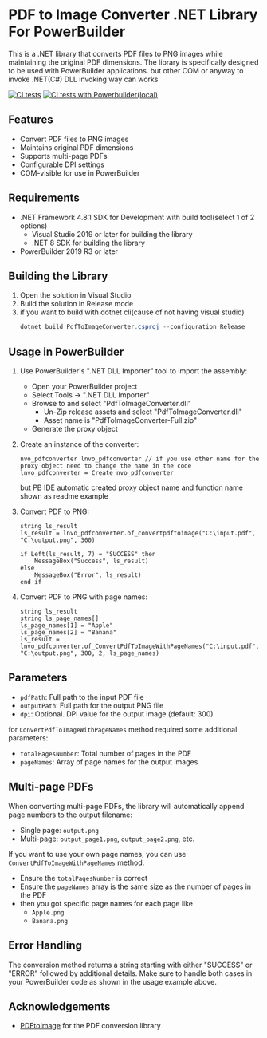 # PDF to Image Converter .NET Library For PowerBuilder

This is a .NET library that converts PDF files to PNG images while maintaining the original PDF dimensions. The library is specifically designed to be used with PowerBuilder applications.
but other COM or anyway to invoke .NET(C#) DLL invoking way can works

[![CI tests](https://github.com/yuseok-kim-edushare/PDF-Image-converter-for-PB/actions/workflows/ci.yaml/badge.svg)](https://github.com/yuseok-kim-edushare/PDF-Image-converter-for-PB/actions/workflows/ci.yaml)
[![CI tests with Powerbuilder(local)](https://github.com/yuseok-kim-edushare/PDF-Image-converter-for-PB/actions/workflows/ci.yaml/badge.svg)](https://github.com/yuseok-kim-edushare/PDF-Image-converter-for-PB/actions/workflows/ci-pb.yaml)

## Features

- Convert PDF files to PNG images
- Maintains original PDF dimensions
- Supports multi-page PDFs
- Configurable DPI settings
- COM-visible for use in PowerBuilder

## Requirements

- .NET Framework 4.8.1 SDK for Development with build tool(select 1 of 2 options)
   - Visual Studio 2019 or later for building the library
   - .NET 8 SDK for building the library
- PowerBuilder 2019 R3 or later

## Building the Library

1. Open the solution in Visual Studio
2. Build the solution in Release mode
3. if you want to build with dotnet cli(cause of not having visual studio)
   ```powershell
   dotnet build PdfToImageConverter.csproj --configuration Release
   ```

## Usage in PowerBuilder

1. Use PowerBuilder's ".NET DLL Importer" tool to import the assembly:
   - Open your PowerBuilder project
   - Select Tools → ".NET DLL Importer"
   - Browse to and select "PdfToImageConverter.dll"
     - Un-Zip release assets and select "PdfToImageConverter.dll"
     - Asset name is "PdfToImageConverter-Full.zip"
   - Generate the proxy object

2. Create an instance of the converter:
   ```powerbuilder
   nvo_pdfconverter lnvo_pdfconverter // if you use other name for the proxy object need to change the name in the code
   lnvo_pdfconverter = Create nvo_pdfconverter 
   ```
   but PB IDE automatic created proxy object name and function name shown as readme example

3. Convert PDF to PNG:
   ```powerbuilder
   string ls_result
   ls_result = lnvo_pdfconverter.of_convertpdftoimage("C:\input.pdf", "C:\output.png", 300)
   
   if Left(ls_result, 7) = "SUCCESS" then
       MessageBox("Success", ls_result)
   else
       MessageBox("Error", ls_result)
   end if
   ```

4. Convert PDF to PNG with page names:
   ```powerbuilder
   string ls_result
   string ls_page_names[]
   ls_page_names[1] = "Apple"
   ls_page_names[2] = "Banana"
   ls_result = lnvo_pdfconverter.of_ConvertPdfToImageWithPageNames("C:\input.pdf", "C:\output.png", 300, 2, ls_page_names)
   ```

## Parameters

- `pdfPath`: Full path to the input PDF file
- `outputPath`: Full path for the output PNG file
- `dpi`: Optional. DPI value for the output image (default: 300)

for `ConvertPdfToImageWithPageNames` method required some additional parameters:
- `totalPagesNumber`: Total number of pages in the PDF
- `pageNames`: Array of page names for the output images

## Multi-page PDFs

When converting multi-page PDFs, the library will automatically append page numbers to the output filename:
- Single page: `output.png`
- Multi-page: `output_page1.png`, `output_page2.png`, etc.

If you want to use your own page names, you can use `ConvertPdfToImageWithPageNames` method.
- Ensure the `totalPagesNumber` is correct
- Ensure the `pageNames` array is the same size as the number of pages in the PDF
- then you got specific page names for each page like
  - `Apple.png`
  - `Banana.png`

## Error Handling

The conversion method returns a string starting with either "SUCCESS" or "ERROR" followed by additional details. Make sure to handle both cases in your PowerBuilder code as shown in the usage example above. 

## Acknowledgements

- [PDFtoImage](https://github.com/sungaila/PDFtoImage) for the PDF conversion library
